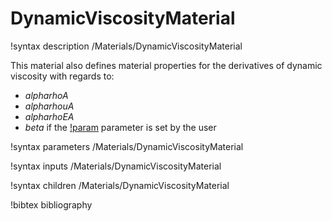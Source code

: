 # DynamicViscosityMaterial

!syntax description /Materials/DynamicViscosityMaterial

This material also defines material properties for the derivatives of dynamic viscosity with regards to:

- $alpha rho A$
- $alpha rho u A$
- $alpha rho E A$
- $beta$ if the [!param](/Materials/DynamicViscosityMaterial/beta) parameter is set by the user

!syntax parameters /Materials/DynamicViscosityMaterial

!syntax inputs /Materials/DynamicViscosityMaterial

!syntax children /Materials/DynamicViscosityMaterial

!bibtex bibliography
